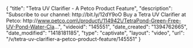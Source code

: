 {
    "title": "Tetra UV Clarifier - A Petco Product Feature",
    "description": "Subscribe to our channel: http:\/\/bit.ly\/12dY9oO Buy a Tetra UV Clarifier at Petco: http:\/\/www.petco.com\/product\/114942\/TetraPond-Green-Free-UV-Pond-Water-Cla...",
    "videoid": "145551",
    "date_created": "1394762665",
    "date_modified": "1418181185",
    "type": "captivate",
    "layout": "video",
    "url": "\/v\/tetra-uv-clarifier-a-petco-product-feature\/145551"
}